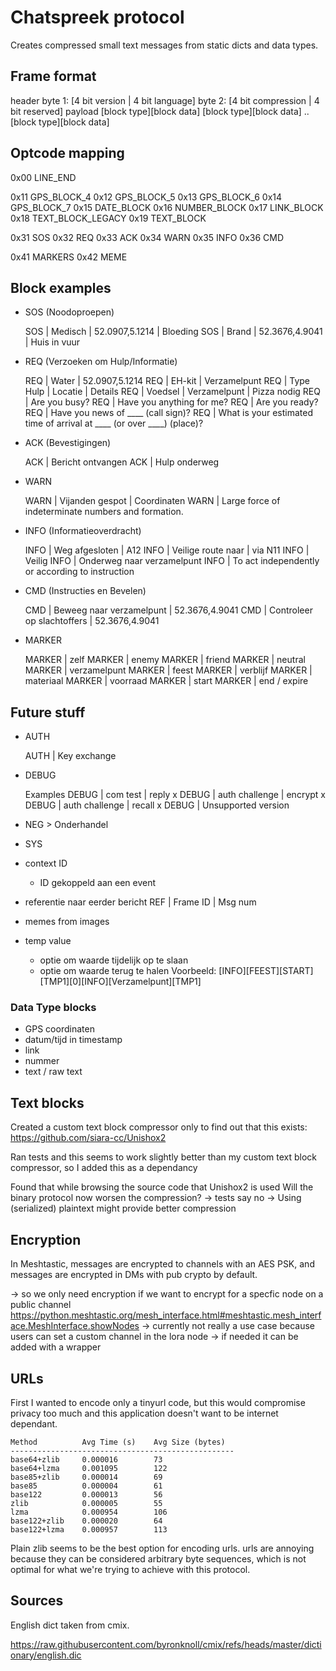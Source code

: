 # Chatspreek protocol

Creates compressed small text messages from static dicts and data types.

## Frame format

header
  byte 1: [4 bit version      | 4 bit language]
  byte 2: [4 bit compression  | 4 bit reserved]
payload
  [block type][block data]
  [block type][block data]
  ..
  [block type][block data]

## Optcode mapping

0x00            LINE_END

0x11            GPS_BLOCK_4
0x12            GPS_BLOCK_5
0x13            GPS_BLOCK_6
0x14            GPS_BLOCK_7
0x15            DATE_BLOCK
0x16            NUMBER_BLOCK
0x17            LINK_BLOCK
0x18            TEXT_BLOCK_LEGACY
0x19            TEXT_BLOCK

0x31            SOS
0x32            REQ
0x33            ACK
0x34            WARN
0x35            INFO
0x36            CMD

0x41            MARKERS
0x42            MEME

## Block examples

- SOS (Noodoproepen)

    SOS | Medisch | 52.0907,5.1214 | Bloeding
    SOS | Brand | 52.3676,4.9041 | Huis in vuur

- REQ (Verzoeken om Hulp/Informatie)

    REQ | Water | 52.0907,5.1214
    REQ | EH-kit | Verzamelpunt
    REQ | Type Hulp | Locatie | Details
    REQ | Voedsel | Verzamelpunt | Pizza nodig
    REQ | Are you busy? 
    REQ | Have you anything for me? 
    REQ | Are you ready? 
    REQ | Have you news of ____ (call sign)? 
    REQ | What is your estimated time of arrival at ____ (or over ____) (place)? 

- ACK (Bevestigingen)

    ACK | Bericht ontvangen
    ACK | Hulp onderweg

- WARN

    WARN | Vijanden gespot | Coordinaten
    WARN | Large force of indeterminate numbers and formation.

- INFO (Informatieoverdracht)

    INFO | Weg afgesloten | A12
    INFO | Veilige route naar | via N11
    INFO | Veilig
    INFO | Onderweg naar verzamelpunt
    INFO | To act independently or according to instruction

- CMD (Instructies en Bevelen)

    CMD | Beweeg naar verzamelpunt | 52.3676,4.9041
    CMD | Controleer op slachtoffers | 52.3676,4.9041

- MARKER

    MARKER | zelf
    MARKER | enemy
    MARKER | friend
    MARKER | neutral
    MARKER | verzamelpunt
    MARKER | feest
    MARKER | verblijf
    MARKER | materiaal
    MARKER | voorraad
    MARKER | start
    MARKER | end / expire

## Future stuff

- AUTH
    
    AUTH | Key exchange
    
- DEBUG
    
    Examples
    DEBUG | com test | reply x
    DEBUG | auth challenge | encrypt x
    DEBUG | auth challenge | recall x
    DEBUG | Unsupported version

- NEG > Onderhandel
- SYS
- context ID
  - ID gekoppeld aan een event
- referentie naar eerder bericht
    REF | Frame ID | Msg num
- memes from images
- temp value
    - optie om waarde tijdelijk op te slaan
    - optie om waarde terug te halen
    Voorbeeld: [INFO][FEEST][START][TMP1][0][INFO][Verzamelpunt][TMP1]

### Data Type blocks

- GPS coordinaten
- datum/tijd in timestamp
- link
- nummer
- text / raw text

## Text blocks

Created a custom text block compressor only to find out that this exists:
https://github.com/siara-cc/Unishox2

Ran tests and this seems to work slightly better than my custom text block compressor, so I added this as a dependancy

Found that while browsing the source code that Unishox2 is used
  Will the binary protocol now worsen the compression?
  -> tests say no
  -> Using (serialized) plaintext might provide better compression

## Encryption

In Meshtastic, messages are encrypted to channels with an AES PSK, and messages are encrypted in DMs with pub crypto by default. 

 -> so we only need encryption if we want to encrypt for a specfic node on a public channel
 https://python.meshtastic.org/mesh_interface.html#meshtastic.mesh_interface.MeshInterface.showNodes
 -> currently not really a use case because users can set a custom channel in the lora node
 -> if needed it can be added with a wrapper

## URLs

First I wanted to encode only a tinyurl code, but this would compromise privacy too much and this application doesn't want to be internet dependant.

```
Method          Avg Time (s)    Avg Size (bytes)
--------------------------------------------------
base64+zlib     0.000016        73
base64+lzma     0.001095        122
base85+zlib     0.000014        69
base85          0.000004        61
base122         0.000013        56
zlib            0.000005        55
lzma            0.000954        106
base122+zlib    0.000020        64
base122+lzma    0.000957        113
```

Plain zlib seems to be the best option for encoding urls. urls are annoying because they can be considered arbitrary byte sequences, which is not optimal for what we're trying to achieve with this protocol.

## Sources

English dict taken from cmix.

https://raw.githubusercontent.com/byronknoll/cmix/refs/heads/master/dictionary/english.dic